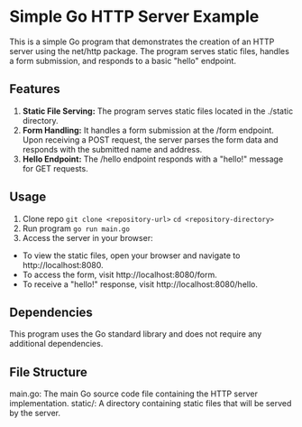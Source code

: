 # Simple Go HTTP Server Example
This is a simple Go program that demonstrates the creation of an HTTP server using the net/http package. The program serves static files, handles a form submission, and responds to a basic "hello" endpoint.

## Features
1. **Static File Serving:** The program serves static files located in the ./static directory.
2. **Form Handling:** It handles a form submission at the /form endpoint. Upon receiving a POST request, the server parses the form data and responds with the submitted name and address.
3. **Hello Endpoint:** The /hello endpoint responds with a "hello!" message for GET requests.

## Usage
1. Clone repo
`git clone <repository-url>`
`cd <repository-directory>`
2. Run program
`go run main.go`
3. Access the server in your browser:
  - To view the static files, open your browser and navigate to http://localhost:8080.
  - To access the form, visit http://localhost:8080/form.
  - To receive a "hello!" response, visit http://localhost:8080/hello.

## Dependencies
This program uses the Go standard library and does not require any additional dependencies.

## File Structure
main.go: The main Go source code file containing the HTTP server implementation.
static/: A directory containing static files that will be served by the server.

